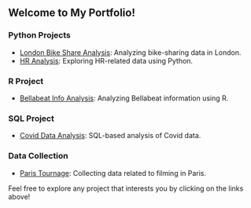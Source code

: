 ## Welcome to My Portfolio!

### Python Projects
- [London Bike Share Analysis](link-to-london-bike-repo): Analyzing bike-sharing data in London.
- [HR Analysis](link-to-hr-analysis-repo): Exploring HR-related data using Python.

### R Project
- [Bellabeat Info Analysis](link-to-bellabeat-repo): Analyzing Bellabeat information using R.

### SQL Project
- [Covid Data Analysis](link-to-covid-repo): SQL-based analysis of Covid data.

### Data Collection
- [Paris Tournage](https://github.com/OusamSS/SQL/blob/main/filming_in_paris.sql): Collecting data related to filming in Paris.

Feel free to explore any project that interests you by clicking on the links above!
